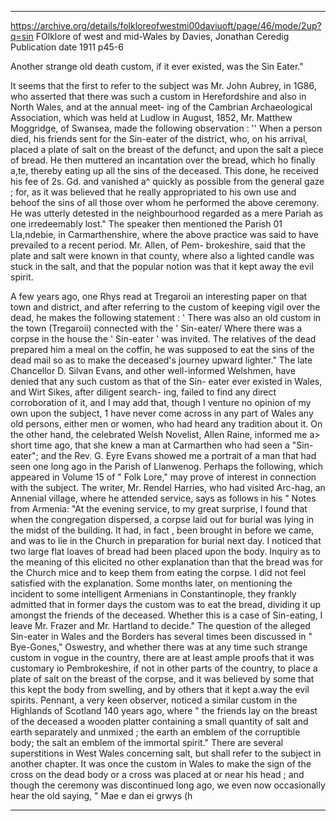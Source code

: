

---

https://archive.org/details/folkloreofwestmi00daviuoft/page/46/mode/2up?q=sin
FOlklore of west and mid-Wales
by Davies, Jonathan Ceredig
Publication date 1911
p45-6

Another strange old death custom, if it ever existed, was the 
Sin Eater." 

It seems that the first to refer to the subject was Mr. John 
Aubrey, in 1G86, who asserted that there was such a custom in 
Herefordshire and also in North Wales, and at the annual meet- 
ing of the Cambrian Archaeological Association, which was held 
at Ludlow in August, 1852, Mr. Matthew Moggridge, of Swansea, 
made the following observation : '' When a person died, his 
friends sent for the Sin-eater of the district, who, on his arrival, 
placed a plate of salt on the breast of the defunct, and upon the 
salt a piece of bread. He then muttered an incantation over the 
bread, which ho finally a,te, thereby eating up all the sins of the 
deceased. This done, he received his fee of 2s. Gd. and vanished 
a^ quickly as possible from the general gaze ; for, as it was believed 
that he really appropriated to his own use and behoof the sins of 
all those over whom he performed the above ceremony. He was 
utterly detested in the neighbourhood regarded as a mere Pariah 
as one irredeemably lost." The speaker then mentioned the Parish 
01 Lla,ndebie, in Carmarthenshire, where the above practice was 
said to have prevailed to a recent period. Mr. Allen, of Pem- 
brokeshire, said that the plate and salt were known in that county, 
where also a lighted candle was stuck in the salt, and that the 
popular notion was that it kept away the evil spirit. 

A few years ago, one Rhys read at Tregaroii an interesting 
paper on that town and district, and after referring to the custom 
of keeping vigil over the dead, he makes the following statement : 
' There was also an old custom in the town (Tregaroii) connected 
with the ' Sin-eater/ Where there was a corpse in the house the 
' Sin-eater ' was invited. The relatives of the dead prepared him 
a meal on the coffin, he was supposed to eat the sins of the dead 
mail so as to make the deceased's journey upward lighter." 
The late Chancellor D. Silvan Evans, and other well-informed 
Welshmen, have denied that any such custom as that of the Sin- 
eater ever existed in Wales, and Wirt Sikes, after diligent search- 
ing, failed to find any direct corroboration of it, and I may add 
that, though I venture no opinion of my own upon the subject, 
1 have never come across in any part of Wales any old persons, 
either men or women, who had heard any tradition about it. On 
the other hand, the celebrated Welsh Novelist, Allen Raine, 
informed me a> short time ago, that she knew a man at Carmarthen 
who had seen a "Sin-eater"; and the Rev. G. Eyre Evans showed 
me a portrait of a man that had seen one long ago in the Parish 
of Llanwenog. 
Perhaps the following, which appeared in Volume 15 of " Folk 
Lore," may prove of interest in connection with the subject. The 
writer, Mr. Rendel Harries, who had visited Arc-hag, an Annenial 
village, where he attended service, says as follows in his " Notes 
from Armenia: "At the evening service, to my great surprise, 
I found that when the congregation dispersed, a corpse laid out 
for burial was lying in the midst of the building. It had, in 
fact , been brought in before we came, and was to lie in the Church 
in preparation for burial next day. I noticed that two large flat 
loaves of bread had been placed upon the body. Inquiry as to 
the meaning of this elicited no other explanation than that the 
bread was for the Church mice and to keep them from eating the 
corpse. I did not feel satisfied with the explanation. Some 
months later, on mentioning the incident to some intelligent 
Armenians in Constantinople, they frankly admitted that in 
former days the custom was to eat the bread, dividing it up 
amongst the friends of the deceased. Whether this is a case of 
Sin-eating, I leave Mr. Frazer and Mr. Hartland to decide." 
The question of the alleged Sin-eater in Wales and the Borders 
has several times been discussed in " Bye-Gones," Oswestry, and 
whether there was at any time such strange custom in vogue in the 
country, there are at least ample proofs that it was customary 
io Pembrokeshire, if not in other parts of the country, to place 
a plate of salt on the breast of the corpse, and it was believed by 
some that this kept the body from swelling, and by others that it 
kept a.way the evil spirits. 
Pennant, a very keen observer, noticed a similar custom in 
the Highlands of Scotland 140 years ago, where " the friends lay 
on the breast of the deceased a wooden platter containing a small 
quantity of salt and earth separately and unmixed ; the earth an 
emblem of the corruptible body; the salt an emblem of the 
immortal spirit." 
There are several superstitions in West Wales concerning salt, 
but shall refer to the subject in another chapter. 
It was once the custom in Wales to make the sign of the 
cross on the dead body or a cross was placed at or near his head ; 
and though the ceremony was discontinued long ago, we even 
now occasionally hear the old saying, " Mae e dan ei grwys (h

---


